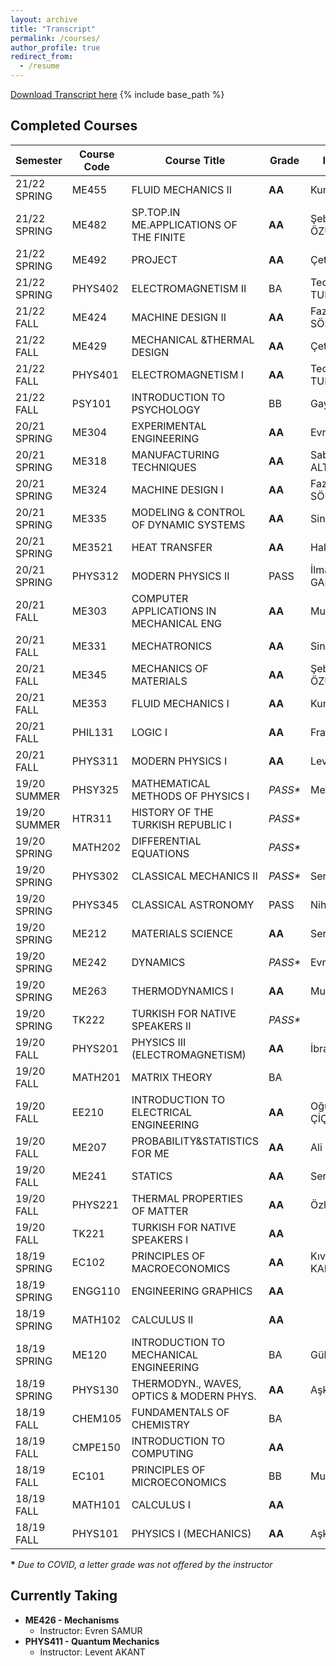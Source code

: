 ```yaml
---
layout: archive
title: "Transcript"
permalink: /courses/
author_profile: true
redirect_from:
  - /resume
---
```

<a href="/files/Transcript.pdf" download>Download Transcript here</a>
{% include base_path %}

## Completed Courses

| Semester       | Course Code | Course Title                              | Grade     | Instructor |
| -------------  | -------     | ----------------------                    | --        | -----      |
| 21/22 SPRING   |  ME455      | FLUID MECHANICS II                        | **AA**    | Kunt ATALIK |
| 21/22 SPRING   |  ME482      | SP.TOP.IN ME.APPLICATIONS OF THE FINITE   | **AA**    | Şebnem ÖZÜPEK |
| 21/22 SPRING   |  ME492      | PROJECT                                   | **AA**    | Çetin YILMAZ  |
| 21/22 SPRING   |  PHYS402    | ELECTROMAGNETISM II                       | BA        | Teoman TURGUT  | 
| 21/22 FALL     |  ME424      | MACHINE DESIGN II                         | **AA**    | Fazıl Önder SÖNMEZ  |
| 21/22 FALL     |  ME429      | MECHANICAL &THERMAL DESIGN                | **AA**    | Çetin YILMAZ   |
| 21/22 FALL     |  PHYS401    | ELECTROMAGNETISM I                        | **AA**    | Teoman TURGUT  |
| 21/22 FALL     |  PSY101     | INTRODUCTION TO PSYCHOLOGY                | BB        | Gaye SOLEY     |
| 20/21 SPRING   |  ME304      | EXPERIMENTAL ENGINEERING                  | **AA**    | Evren SAMUR  |
| 20/21 SPRING   |  ME318      | MANUFACTURING TECHNIQUES                  | **AA**    | Sabri ALTINTAŞ  |
| 20/21 SPRING   |  ME324      | MACHINE DESIGN I                          | **AA**    | Fazıl Önder SÖNMEZ  |
| 20/21 SPRING   |  ME335      | MODELING & CONTROL OF DYNAMIC SYSTEMS     | **AA**    | Sinan ÖNCÜ  |
| 20/21 SPRING   |  ME3521     | HEAT TRANSFER                             | **AA**    | Hakan ERTÜRK  |
| 20/21 SPRING   |  PHYS312    | MODERN PHYSICS II                         | PASS      | İlmar GAHRAMANOV  |
| 20/21 FALL     |  ME303      | COMPUTER APPLICATIONS IN MECHANICAL ENG   | **AA**    | Murat ÇELİK  |
| 20/21 FALL     |  ME331      | MECHATRONICS                              | **AA**    | Sinan ÖNCÜ  |
| 20/21 FALL     |  ME345      | MECHANICS OF MATERIALS                    | **AA**    | Şebnem ÖZÜPEK |
| 20/21 FALL     |  ME353      | FLUID MECHANICS I                         | **AA**    | Kunt ATALIK   |
| 20/21 FALL     |  PHIL131    | LOGIC I                                   | **AA**    | Frank ZENKER  |
| 20/21 FALL     |  PHYS311    | MODERN PHYSICS I                          | **AA**    | Levent AKANT  |
| 19/20 SUMMER   | PHSY325     | MATHEMATICAL METHODS OF PHYSICS I         | *PASS\**  | Metin ARIK  |
| 19/20 SUMMER   | HTR311      | HISTORY OF THE TURKISH REPUBLIC I         | *PASS\**  |               |
| 19/20 SPRING   | MATH202     | DIFFERENTIAL EQUATIONS                    | *PASS\**  |              |
| 19/20 SPRING   | PHYS302     | CLASSICAL MECHANICS II                    | *PASS\**  | Serdar NERGİZ  |
| 19/20 SPRING   | PHYS345     | CLASSICAL ASTRONOMY                       | PASS      | Nihal ERCAN   |
| 19/20 SPRING   | ME212       | MATERIALS SCIENCE                         | **AA**    | Sertan ALKAN  |
| 19/20 SPRING   | ME242       | DYNAMICS                                  | *PASS\**  | Evren SAMUR  |
| 19/20 SPRING   | ME263       | THERMODYNAMICS I                          | **AA**    | Murat ÇELİK  |
| 19/20 SPRING   | TK222       | TURKISH FOR NATIVE SPEAKERS II            | *PASS\**  |              |
| 19/20 FALL     | PHYS201     | PHYSICS III (ELECTROMAGNETISM)            | **AA**    | İbrahim SEMİZ   |
| 19/20 FALL     | MATH201     | MATRIX THEORY                             | BA        |    |
| 19/20 FALL     | EE210       | INTRODUCTION TO ELECTRICAL ENGINEERING    | **AA**    | Oğuzhan ÇİÇEKOĞLU |
| 19/20 FALL     | ME207       | PROBABILITY&STATISTICS FOR ME             | **AA**    | Ali ECDER  |
| 19/20 FALL     | ME241       | STATICS                                   | **AA**    | Sertan ALKAN  |
| 19/20 FALL     | PHYS221     | THERMAL PROPERTIES OF MATTER              | **AA**    | Özhan ÖZATAY  |
| 19/20 FALL     | TK221       | TURKISH FOR NATIVE SPEAKERS I             | **AA**    |        |
| 18/19 SPRING   | EC102       | PRINCIPLES OF MACROECONOMICS              | **AA**    | Kıvanç KARAMAN  |
| 18/19 SPRING   | ENGG110     | ENGINEERING GRAPHICS                      | **AA**    |       |
| 18/19 SPRING   | MATH102     | CALCULUS II                               | **AA**    |      |
| 18/19 SPRING   | ME120       | INTRODUCTION TO MECHANICAL ENGINEERING    | BA        | Gülin VARDAR   |
| 18/19 SPRING   | PHYS130     | THERMODYN., WAVES, OPTICS & MODERN PHYS.  | **AA**    | Aşkın ANKAY    |
| 18/19 FALL     | CHEM105     | FUNDAMENTALS OF CHEMISTRY                 | BA        |          |
| 18/19 FALL     | CMPE150     | INTRODUCTION TO COMPUTING                 | **AA**    |       |
| 18/19 FALL     | EC101       | PRINCIPLES OF MICROECONOMICS              | BB        | Murat KIRDAR  |
| 18/19 FALL     | MATH101     | CALCULUS I                                | **AA**    |          |
| 18/19 FALL     | PHYS101     | PHYSICS I (MECHANICS)                     | **AA**    | Aşkın ANKAY  |

**\***  *Due to COVID, a letter grade was not offered by the instructor* 
## Currently Taking
  * **ME426   - Mechanisms**
    * Instructor: Evren SAMUR
  * **PHYS411 - Quantum Mechanics**
    * Instructor: Levent AKANT
